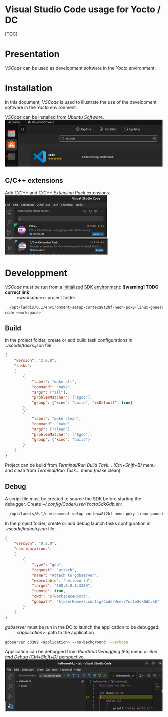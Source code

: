  # Visual Studio Code usage for Yocto / DC

[TOC]

# Presentation
*VSCode* can be used as development software in the *Yocto* environment.

# Installation
In this document, *VSCode* is used to illustrate the use of the development software in the *Yocto* environment.

*VSCode* can be installed from *Ubuntu Software*.\
![](/images/VSCode_000.png)

## C/C++ extensions
Add *C/C++* and *C/C++ Extension Pack* extensions.\
![](/images/VSCode_001.png)\
![](/images/VSCode_002.png)

# Developpment
*VSCode* must be run from a [initialized SDK environment](/index.md/#initialize-sdk-environment):
**![warning] TODO correct link**\
    *\<workspace>*: project folder
```bash
. /opt/landis/0.1/environment-setup-cortexa8t2hf-neon-poky-linux-gnueabi
code <workspace>
```

## Build
In the project folder, create or add build task configurations in *.vscode/tasks.json* file:
```json
{
	"version": "2.0.0",
	"tasks":
	[
		{
			"label": "make all",
			"command": "make",
			"args": ["all"],
			"problemMatcher": ["$gcc"],
			"group": {"kind": "build", "isDefault": true}
		},
		{
			"label": "make clean",
			"command": "make",
			"args": ["clean"],
			"problemMatcher": ["$gcc"],
			"group": {"kind": "build"}
		}
	]
}
```
Project can be build from *Terminal/Run Build Task... (Ctrl+Shift+B)* menu
and clean from *Terminal/Run Task...* menu (make clean).

## Debug
A script file must be created to source the SDK before starting the debugger.
Create *~/.config/Code/User/YoctoSdkGdb.sh*:
```bash
. /opt/landis/0.1/environment-setup-cortexa8t2hf-neon-poky-linux-gnueabi && $GDB $@
```

In the project folder, create or add debug launch tasks configuration in *.vscode/launch.json* file:
```json
{
    "version": "0.2.0",
    "configurations":
    [     
        {
            "type": "gdb",
            "request": "attach",
            "name": "Attach to gdbserver",
            "executable": "helloworld",
            "target": "100.0.0.1:3389",
            "remote": true,
            "cwd": "${workspaceRoot}", 
            "gdbpath": "${userHome}/.config/Code/User/YoctoSdkGdb.sh"
        }
    ]
}
```

*gdbserver* must be run in the DC to launch the application to be debugged:\
    *\<application>*: path to the application
```bash
gdbserver :3389 <application> --no-background --verbose
```

Application can be debugged from *Run/StartDebugging (F5)* menu
or *Run and Debug (Ctrl+Shift+D)* perspective.\
![](/images/VSCode_004.png)